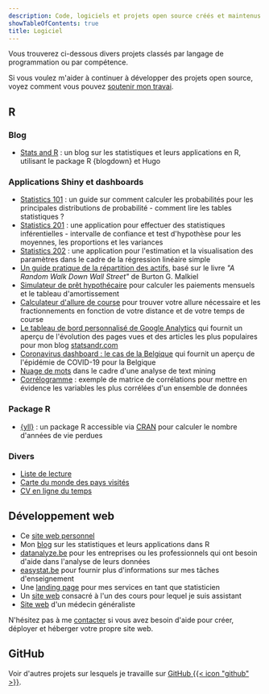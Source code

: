 ```yaml
---
description: Code, logiciels et projets open source créés et maintenus par Antoine Soetewey
showTableOfContents: true
title: Logiciel
---
```


Vous trouverez ci-dessous divers projets classés par langage de programmation ou par compétence.

Si vous voulez m'aider à continuer à développer des projets open source, voyez comment vous pouvez [soutenir mon travai](https://statsandr.com/support/).

## R

### Blog

- [Stats and R](https://statsandr.com/) : un blog sur les statistiques et leurs applications en R, utilisant le package R {blogdown} et Hugo

### Applications Shiny et dashboards

<ul>
    <li><a href="https://antoinesoetewey.shinyapps.io/statistics-101/">Statistics 101</a> : un guide sur comment calculer les probabilités pour les principales distributions de probabilité - comment lire les tables statistiques ?</li>
    <li><a href="https://antoinesoetewey.shinyapps.io/statistics-201/">Statistics 201</a> : une application pour effectuer des statistiques inférentielles - intervalle de confiance et test d'hypothèse pour les moyennes, les proportions et les variances</li>
    <li><a href="https://antoinesoetewey.shinyapps.io/statistics-202/">Statistics 202</a> : une application pour l'estimation et la visualisation des paramètres dans le cadre de la régression linéaire simple</li>
    <li><a href="https://antoinesoetewey.shinyapps.io/optimal-asset-allocation/">Un guide pratique de la répartition des actifs</a>, basé sur le livre <i>"A Random Walk Down Wall Street"</i> de Burton G. Malkiel</li>
    <li><a href="https://antoinesoetewey.shinyapps.io/mortgage-calculator/">Simulateur de prêt hypothécaire</a> pour calculer les paiements mensuels et le tableau d'amortissement</li>
    <li><a href="https://antoinesoetewey.shinyapps.io/running-pace-calculator/">Calculateur d'allure de course</a> pour trouver votre allure nécessaire et les fractionnements en fonction de votre distance et de votre temps de course</li>
    <li><a href="/files/google-analytics-dashboard">Le tableau de bord personnalisé de Google Analytics</a> qui fournit un aperçu de l'évolution des pages vues et des articles les plus populaires pour mon blog <a href="https://statsandr.com/">statsandr.com</a></li>
    <li><a href="/files/coronavirus-dashboard.html">Coronavirus dashboard : le cas de la Belgique</a> qui fournit un aperçu de l'épidémie de COVID-19 pour la Belgique</li>
    <li><a href="https://antoinesoetewey.shinyapps.io/word-cloud/">Nuage de mots</a> dans le cadre d'une analyse de text mining</li>
    <li><a href="https://antoinesoetewey.shinyapps.io/correlogram/">Corrélogramme</a> : exemple de matrice de corrélations pour mettre en évidence les variables les plus corrélées d'un ensemble de données</li>
</ul>

### Package R

- [{yll}](/files/years-of-life-lost-yll.pdf) : un package R accessible via <a href="https://CRAN.R-project.org/package=yll" target="_blank" rel="noopener">CRAN</a> pour calculer le nombre d'années de vie perdues

### Divers

- [Liste de lecture](/files/booklist.html)
- [Carte du monde des pays visités](/files/visited-places.html)
- [CV en ligne du temps](/files/CV_timeline_antoinesoetewey.html)

## Développement web

<ul>
  <li>Ce <a href="/fr/">site web personnel</a></li>
  <li>Mon <a href="https://statsandr.com/">blog</a> sur les statistiques et leurs applications dans R</li>
  <li><a href="https://datanalyze.be/fr/">datanalyze.be</a> pour les entreprises ou les professionnels qui ont besoin d'aide dans l'analyse de leurs données</li>
  <li><a href="https://easystat.be/">easystat.be</a> pour fournir plus d'informations sur mes tâches d'enseignement</li>
  <li>Une <a href="https://statistix.be/" target="_blank" rel="noopener">landing page</a> pour mes services en tant que statisticien</li>
  <li>Un <a href="https://lespo2102.netlify.app/" target="_blank" rel="noopener">site web</a> consacré à l'un des cours pour lequel je suis assistant</li>
  <li><a href="https://docteurelsavancaster.com/" target="_blank" rel="noopener">Site web</a> d'un médecin généraliste</li>
</ul>

N'hésitez pas à me [contacter](/fr/contact/) si vous avez besoin d'aide pour créer, déployer et héberger votre propre site web.

## GitHub

Voir d'autres projets sur lesquels je travaille sur <a href="https://github.com/AntoineSoetewey" target="_blank" rel="noopener">GitHub {{< icon "github" >}}</a>.